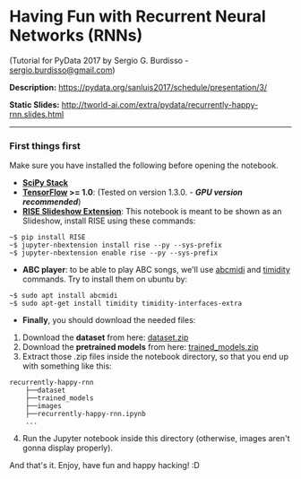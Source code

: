 # Having Fun with Recurrent Neural Networks (RNNs)
(Tutorial for PyData 2017 by Sergio G. Burdisso - sergio.burdisso@gmail.com)

**Description:** https://pydata.org/sanluis2017/schedule/presentation/3/

**Static Slides:** http://tworld-ai.com/extra/pydata/recurrently-happy-rnn.slides.html


---
### First things first
Make sure you have installed the following before opening the notebook.
* **[SciPy Stack](https://www.scipy.org/install.html)**
* **[TensorFlow](https://www.tensorflow.org/install/) >= 1.0**: (Tested on version 1.3.0. - _**GPU version recommended**_)
* **[RISE Slideshow Extension](https://github.com/damianavila/RISE)**: This notebook is meant to be shown as an Slideshow, install RISE using these commands:
```
~$ pip install RISE
~$ jupyter-nbextension install rise --py --sys-prefix
~$ jupyter-nbextension enable rise --py --sys-prefix
```
* **ABC player**: to be able to play ABC songs, we'll use [abcmidi](http://abc.sourceforge.net/abcMIDI/original/) and [timidity](https://sfxpt.wordpress.com/2015/02/02/how-to-play-midi-files-under-ubuntu-linux/) commands. Try to install them on ubuntu by:
```
~$ sudo apt install abcmidi
~$ sudo apt-get install timidity timidity-interfaces-extra
```

* **Finally**, you should download the needed files:

1. Download the **dataset** from here: [dataset.zip](http://tworld-ai.com/extra/pydata/dataset.zip)
2. Download the **pretrained models** from here: [trained_models.zip](http://tworld-ai.com/extra/pydata/trained_models.zip)
3. Extract those .zip files inside the notebook directory, so that you end up with something like this:
```
recurrently-happy-rnn
    ├──dataset
    ├──trained_models
    ├──images
    ├──recurrently-happy-rnn.ipynb
    ...
```
4. Run the Jupyter notebook inside this directory (otherwise, images aren't gonna display properly).

And that's it.
Enjoy, have fun and happy hacking! :D

